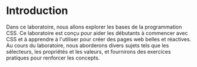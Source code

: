 # Introduction

Dans ce laboratoire, nous allons explorer les bases de la programmation CSS. Ce laboratoire est conçu pour aider les débutants à commencer avec CSS et à apprendre à l'utiliser pour créer des pages web belles et réactives. Au cours du laboratoire, nous aborderons divers sujets tels que les sélecteurs, les propriétés et les valeurs, et fournirons des exercices pratiques pour renforcer les concepts.
